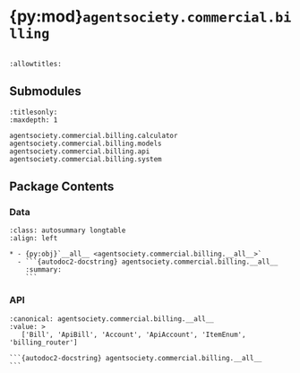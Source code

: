 # {py:mod}`agentsociety.commercial.billing`

```{py:module} agentsociety.commercial.billing
```

```{autodoc2-docstring} agentsociety.commercial.billing
:allowtitles:
```

## Submodules

```{toctree}
:titlesonly:
:maxdepth: 1

agentsociety.commercial.billing.calculator
agentsociety.commercial.billing.models
agentsociety.commercial.billing.api
agentsociety.commercial.billing.system
```

## Package Contents

### Data

````{list-table}
:class: autosummary longtable
:align: left

* - {py:obj}`__all__ <agentsociety.commercial.billing.__all__>`
  - ```{autodoc2-docstring} agentsociety.commercial.billing.__all__
    :summary:
    ```
````

### API

````{py:data} __all__
:canonical: agentsociety.commercial.billing.__all__
:value: >
   ['Bill', 'ApiBill', 'Account', 'ApiAccount', 'ItemEnum', 'billing_router']

```{autodoc2-docstring} agentsociety.commercial.billing.__all__
```

````
